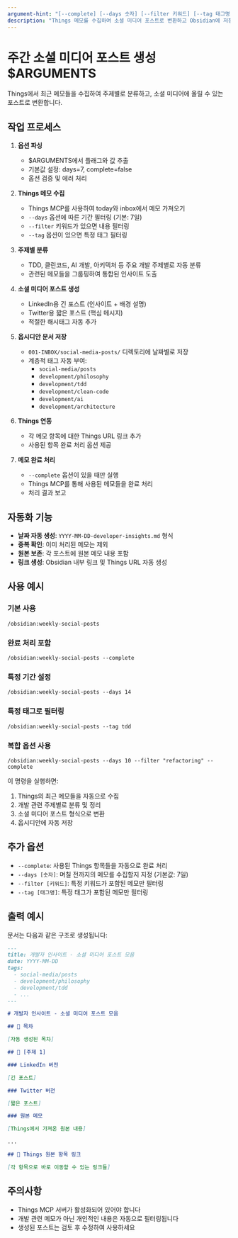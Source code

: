 ```yaml
---
argument-hint: "[--complete] [--days 숫자] [--filter 키워드] [--tag 태그명]"
description: "Things 메모를 수집하여 소셜 미디어 포스트로 변환하고 Obsidian에 저장"
---
```


# 주간 소셜 미디어 포스트 생성 $ARGUMENTS

Things에서 최근 메모들을 수집하여 주제별로 분류하고, 소셜 미디어에 올릴 수 있는
포스트로 변환합니다.

## 작업 프로세스

1. **옵션 파싱**
   - $ARGUMENTS에서 플래그와 값 추출
   - 기본값 설정: days=7, complete=false
   - 옵션 검증 및 에러 처리

2. **Things 메모 수집**
   - Things MCP를 사용하여 today와 inbox에서 메모 가져오기
   - `--days` 옵션에 따른 기간 필터링 (기본: 7일)
   - `--filter` 키워드가 있으면 내용 필터링
   - `--tag` 옵션이 있으면 특정 태그 필터링

3. **주제별 분류**

   - TDD, 클린코드, AI 개발, 아키텍처 등 주요 개발 주제별로 자동 분류
   - 관련된 메모들을 그룹핑하여 통합된 인사이트 도출

4. **소셜 미디어 포스트 생성**

   - LinkedIn용 긴 포스트 (인사이트 + 배경 설명)
   - Twitter용 짧은 포스트 (핵심 메시지)
   - 적절한 해시태그 자동 추가

5. **옵시디안 문서 저장**

   - `001-INBOX/social-media-posts/` 디렉토리에 날짜별로 저장
   - 계층적 태그 자동 부여:
     - `social-media/posts`
     - `development/philosophy`
     - `development/tdd`
     - `development/clean-code`
     - `development/ai`
     - `development/architecture`

6. **Things 연동**

   - 각 메모 항목에 대한 Things URL 링크 추가
   - 사용된 항목 완료 처리 옵션 제공

7. **메모 완료 처리**
   - `--complete` 옵션이 있을 때만 실행
   - Things MCP를 통해 사용된 메모들을 완료 처리
   - 처리 결과 보고

## 자동화 기능

- **날짜 자동 생성**: `YYYY-MM-DD-developer-insights.md` 형식
- **중복 확인**: 이미 처리된 메모는 제외
- **원본 보존**: 각 포스트에 원본 메모 내용 포함
- **링크 생성**: Obsidian 내부 링크 및 Things URL 자동 생성

## 사용 예시

### 기본 사용
```
/obsidian:weekly-social-posts
```

### 완료 처리 포함
```
/obsidian:weekly-social-posts --complete
```

### 특정 기간 설정
```
/obsidian:weekly-social-posts --days 14
```

### 특정 태그로 필터링
```
/obsidian:weekly-social-posts --tag tdd
```

### 복합 옵션 사용
```
/obsidian:weekly-social-posts --days 10 --filter "refactoring" --complete
```

이 명령을 실행하면:

1. Things의 최근 메모들을 자동으로 수집
2. 개발 관련 주제별로 분류 및 정리
3. 소셜 미디어 포스트 형식으로 변환
4. 옵시디안에 자동 저장

## 추가 옵션

- `--complete`: 사용된 Things 항목들을 자동으로 완료 처리
- `--days [숫자]`: 며칠 전까지의 메모를 수집할지 지정 (기본값: 7일)
- `--filter [키워드]`: 특정 키워드가 포함된 메모만 필터링
- `--tag [태그명]`: 특정 태그가 포함된 메모만 필터링

## 출력 예시

문서는 다음과 같은 구조로 생성됩니다:

```markdown
---
title: 개발자 인사이트 - 소셜 미디어 포스트 모음
date: YYYY-MM-DD
tags:
  - social-media/posts
  - development/philosophy
  - development/tdd
  - ...
---

# 개발자 인사이트 - 소셜 미디어 포스트 모음

## 📑 목차

[자동 생성된 목차]

## 🔬 [주제 1]

### LinkedIn 버전

[긴 포스트]

### Twitter 버전

[짧은 포스트]

### 원본 메모

[Things에서 가져온 원본 내용]

...

## 📱 Things 원본 항목 링크

[각 항목으로 바로 이동할 수 있는 링크들]
```

## 주의사항

- Things MCP 서버가 활성화되어 있어야 합니다
- 개발 관련 메모가 아닌 개인적인 내용은 자동으로 필터링됩니다
- 생성된 포스트는 검토 후 수정하여 사용하세요
